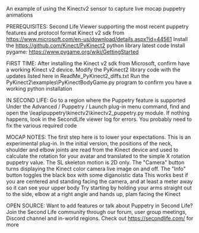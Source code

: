 An example of using the Kinectv2 sensor to capture live mocap puppetry animations

PREREQUISITES:
    Second Life Viewer supporting the most recent puppetry features and protocol format
    Kinect v2 sdk from https://www.microsoft.com/en-us/download/details.aspx?id=44561
    Install the https://github.com/Kinect/PyKinect2 python library latest code
    Install pygame: https://www.pygame.org/wiki/GettingStarted

FIRST TIME:
    After installing the Kinect v2 sdk from Microsoft, confirm have a working Kinect v2 device.
    Modify the PyKinect2 library code with the updates listed here in ReadMe_PyKinect2_diffs.txt
    Run the PyKinect2\examples\PyKinectBodyGame.py program to confirm you have a working python installation

IN SECOND LIFE:
    Go to a region where the Puppetry feature is supported
    Under the Advanced / Puppetry / Launch plug-in menu command, find and open the \leap\puppetry\kinectv2\kinectv2_puppetry.py module.
    If nothing happens, look in the SecondLife viewer log for errors.   You probably need to fix the various required code

MOCAP NOTES:
    The first step here is to lower your expectations.   This is an experimental plug-in.
    In the initial version, the positions of the neck, shoulder and elbow joints are read from the Kinect device and used to calculate the rotation for your avatar
    and translated to the simple X rotation puppetry value.   The SL skeleton motion is 2D only.
    The "Camera" button turns displaying the Kinect color camera live image on and off.
    The "Info" button toggles the black box with some diganoistic data
    This works best if you are centered and standing facing the camera, and at least a meter away so it can see your upper body
    Try starting by holding your arms straight out to the side, elbow at a right angle and hands up, plam facing the Kinect

OPEN SOURCE:
    Want to add features or talk about Puppetry in Second Life?   Join the Second Life community through our forum, user group meetings, Discord channel and in-world regions.  Check out https://secondlife.com/ for more



